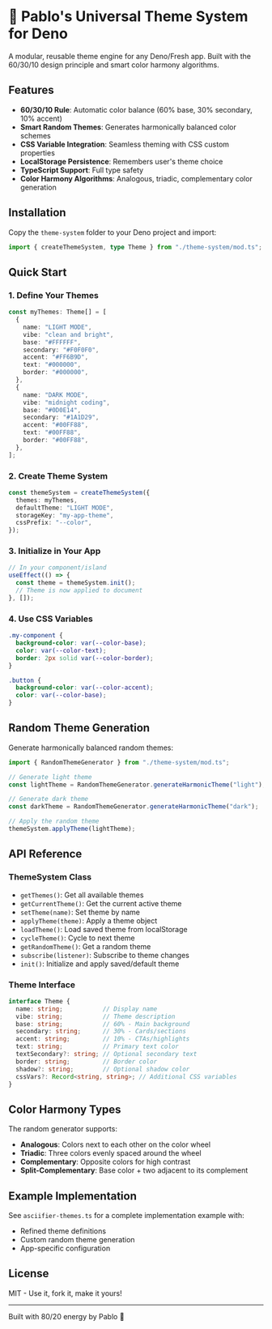 # 🎨 Pablo's Universal Theme System for Deno

A modular, reusable theme engine for any Deno/Fresh app. Built with the 60/30/10 design principle and smart color harmony algorithms.

## Features

- **60/30/10 Rule**: Automatic color balance (60% base, 30% secondary, 10% accent)
- **Smart Random Themes**: Generates harmonically balanced color schemes
- **CSS Variable Integration**: Seamless theming with CSS custom properties
- **LocalStorage Persistence**: Remembers user's theme choice
- **TypeScript Support**: Full type safety
- **Color Harmony Algorithms**: Analogous, triadic, complementary color generation

## Installation

Copy the `theme-system` folder to your Deno project and import:

```typescript
import { createThemeSystem, type Theme } from "./theme-system/mod.ts";
```

## Quick Start

### 1. Define Your Themes

```typescript
const myThemes: Theme[] = [
  {
    name: "LIGHT MODE",
    vibe: "clean and bright",
    base: "#FFFFFF",
    secondary: "#F0F0F0",
    accent: "#FF6B9D",
    text: "#000000",
    border: "#000000",
  },
  {
    name: "DARK MODE",
    vibe: "midnight coding",
    base: "#0D0E14",
    secondary: "#1A1D29",
    accent: "#00FF88",
    text: "#00FF88",
    border: "#00FF88",
  },
];
```

### 2. Create Theme System

```typescript
const themeSystem = createThemeSystem({
  themes: myThemes,
  defaultTheme: "LIGHT MODE",
  storageKey: "my-app-theme",
  cssPrefix: "--color",
});
```

### 3. Initialize in Your App

```typescript
// In your component/island
useEffect(() => {
  const theme = themeSystem.init();
  // Theme is now applied to document
}, []);
```

### 4. Use CSS Variables

```css
.my-component {
  background-color: var(--color-base);
  color: var(--color-text);
  border: 2px solid var(--color-border);
}

.button {
  background-color: var(--color-accent);
  color: var(--color-base);
}
```

## Random Theme Generation

Generate harmonically balanced random themes:

```typescript
import { RandomThemeGenerator } from "./theme-system/mod.ts";

// Generate light theme
const lightTheme = RandomThemeGenerator.generateHarmonicTheme("light");

// Generate dark theme
const darkTheme = RandomThemeGenerator.generateHarmonicTheme("dark");

// Apply the random theme
themeSystem.applyTheme(lightTheme);
```

## API Reference

### ThemeSystem Class

- `getThemes()`: Get all available themes
- `getCurrentTheme()`: Get the current active theme
- `setTheme(name)`: Set theme by name
- `applyTheme(theme)`: Apply a theme object
- `loadTheme()`: Load saved theme from localStorage
- `cycleTheme()`: Cycle to next theme
- `getRandomTheme()`: Get a random theme
- `subscribe(listener)`: Subscribe to theme changes
- `init()`: Initialize and apply saved/default theme

### Theme Interface

```typescript
interface Theme {
  name: string;           // Display name
  vibe: string;           // Theme description
  base: string;           // 60% - Main background
  secondary: string;      // 30% - Cards/sections
  accent: string;         // 10% - CTAs/highlights
  text: string;           // Primary text color
  textSecondary?: string; // Optional secondary text
  border: string;         // Border color
  shadow?: string;        // Optional shadow color
  cssVars?: Record<string, string>; // Additional CSS variables
}
```

## Color Harmony Types

The random generator supports:
- **Analogous**: Colors next to each other on the color wheel
- **Triadic**: Three colors evenly spaced around the wheel
- **Complementary**: Opposite colors for high contrast
- **Split-Complementary**: Base color + two adjacent to its complement

## Example Implementation

See `asciifier-themes.ts` for a complete implementation example with:
- Refined theme definitions
- Custom random theme generation
- App-specific configuration

## License

MIT - Use it, fork it, make it yours!

---

Built with 80/20 energy by Pablo 🎸